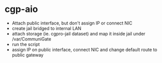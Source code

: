 # cgp-aio
- Attach public interface, but don't assign IP or connect NIC
- create jail bridged to internal LAN
- attach storage (ie. cgpro-jail dataset) and map it inside jail under /var/CommuniGate
- run the script
- assign IP on public interface, connect NIC and change default route to public gateway
